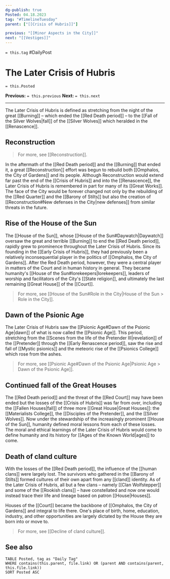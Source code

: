 ```yaml
---
dg-publish: true
Posted: 04.18.2023
tag: "#TimelineTuesday"
parent: ["[[Crisis of Hubris]]"]

previous: "[[Minor Aspects in the City]]"
next: "[[Vestiges]]"
---
```

`= this.tag` #DailyPost 
# The Later Crisis of Hubris
`= this.Posted`

**Previous:** `= this.previous`
**Next:** `= this.next`

---

The Later Crisis of Hubris is defined as stretching from the night of the great [[Burning]] – which ended the [[Red Death period]] – to the [[Fall of the Silver Wolves|fall]] of the [[Silver Wolves]] which heralded in the [[Renascence]]. 

## Reconstruction

> For more, see [[Reconstruction]].

In the aftermath of the [[Red Death period]] and the [[Burning]] that ended it, a great [[Reconstruction]] effort was begun to rebuild both [[Omphalos, the City of Gardens]] and its people. Although Reconstruction would extend far past the end of the [[Crisis of Hubris]] and into the [[Renascence]], the Later Crisis of Hubris is remembered in part for many of its [[Great Works]]. The face of the City would be forever changed not only by the rebuilding of the [[Red Quarter]] and the [[Barony of Stilts]] but also the creation of [[Reconstruction#New defenses in the City|new defenses]] from similar threats in the future.

## Rise of the House of the Sun

The [[House of the Sun]], whose [[House of the Sun#Daywatch|Daywatch]] oversaw the great and terrible [[Burning]] to end the [[Red Death period]], rapidly grew to prominence throughout the Later Crisis of Hubris. Since its founding in the [[Early Crisis of Hubris]], they had previously been a relatively inconsequential player in the politics of [[Omphalos, the City of Gardens]]. After the Red Death period, however, they were a central player in matters of the Court and in human history in general. They became humanity's [[House of the Sun#lorekeepers|lorekeepers]], leaders of worship and facilitators of the City's [[State religion]], and ultimately the last remaining [[Great House]] of the [[Court]].

> For more, see [[House of the Sun#Role in the City|House of the Sun > Role in the City]].

## Dawn of the Psionic Age

The Later Crisis of Hubris saw the [[Psionic Age#Dawn of the Psionic Age|dawn]] of what is now called the [[Psionic Age]]. This period, stretching from the [[Scenes from the life of the Pretender III|revelation]] of the [[Pretender]] through the [[Early Renascence period]], saw the rise and fall of [[Mystic psionics]] and the meteoric rise of the [[Psionics College]] which rose from the ashes.

> For more, see [[Psionic Age#Dawn of the Psionic Age|Psionic Age > Dawn of the Psionic Age]].

## Continued fall of the Great Houses

The [[Red Death period]] and the threat of the [[Red Court]] may have been ended but the losses of the [[Crisis of Hubris]] was far from over, including the [[Fallen Houses|fall]] of three more [[Great House|Great Houses]]: the [[Materialists College]], the [[Disciples of the Pretender]], and the [[Silver Wolves]]. Now under the stewardship of the increasingly prominent [[House of the Sun]], humanity defined moral lessons from each of these losses. The moral and ethical learnings of the Later Crisis of Hubris would come to define humanity and its history for [[Ages of the Known World|ages]] to come.

## Death of cland culture

With the losses of the [[Red Death period]], the influence of the [[human clans]] were largely lost. The survivors who gathered in the [[Barony of Stilts]] formed cultures of their own apart from any [[cland]] identity. As of the Later Crisis of Hubris, all but a few clans – namely [[Clan Wolfstepper]] and some of the [[Rookish clans]] – have constellated and now one would instead trace their life and lineage based on patron [[House|Houses]].

Houses of the [[Court]] became the backbone of [[Omphalos, the City of Gardens]] and integral to life there. One's place of birth, home, education, industry, and other opportunities are largely dictated by the House they are born into or move to.

> For more, see [[Decline of cland culture]].

## See also
```dataview
TABLE Posted, tag as "Daily Tag"
WHERE contains(this.parent, file.link) OR (parent AND contains(parent, this.file.link))
SORT Posted ASC
```